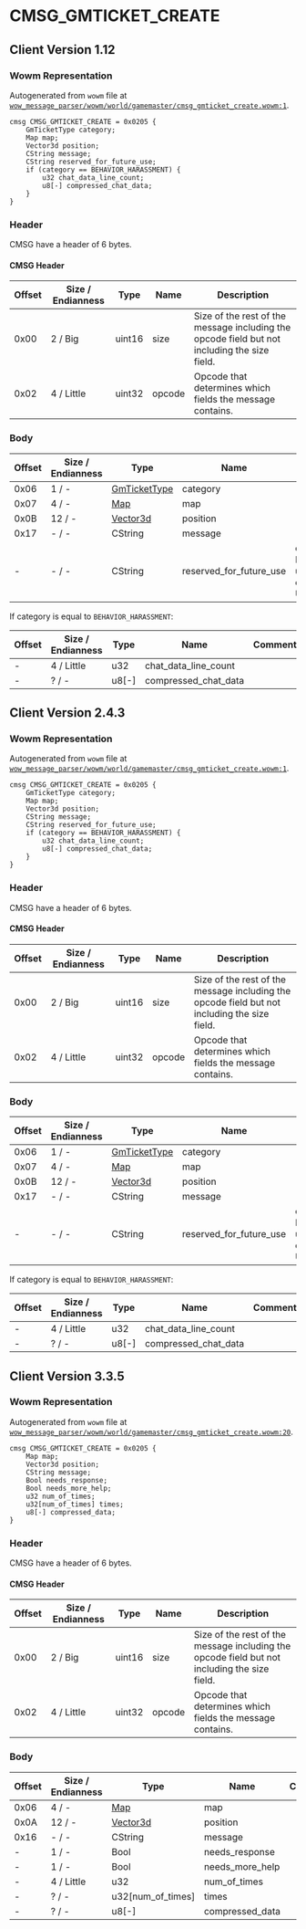 # CMSG_GMTICKET_CREATE

## Client Version 1.12

### Wowm Representation

Autogenerated from `wowm` file at [`wow_message_parser/wowm/world/gamemaster/cmsg_gmticket_create.wowm:1`](https://github.com/gtker/wow_messages/tree/main/wow_message_parser/wowm/world/gamemaster/cmsg_gmticket_create.wowm#L1).
```rust,ignore
cmsg CMSG_GMTICKET_CREATE = 0x0205 {
    GmTicketType category;
    Map map;
    Vector3d position;
    CString message;
    CString reserved_for_future_use;
    if (category == BEHAVIOR_HARASSMENT) {
        u32 chat_data_line_count;
        u8[-] compressed_chat_data;
    }
}
```
### Header

CMSG have a header of 6 bytes.

#### CMSG Header

| Offset | Size / Endianness | Type   | Name   | Description |
| ------ | ----------------- | ------ | ------ | ----------- |
| 0x00   | 2 / Big           | uint16 | size   | Size of the rest of the message including the opcode field but not including the size field.|
| 0x02   | 4 / Little        | uint32 | opcode | Opcode that determines which fields the message contains.|

### Body

| Offset | Size / Endianness | Type | Name | Comment |
| ------ | ----------------- | ---- | ---- | ------- |
| 0x06 | 1 / - | [GmTicketType](gmtickettype.md) | category |  |
| 0x07 | 4 / - | [Map](map.md) | map |  |
| 0x0B | 12 / - | [Vector3d](vector3d.md) | position |  |
| 0x17 | - / - | CString | message |  |
| - | - / - | CString | reserved_for_future_use | cmangos/vmangos/mangoszero: Pre-TBC: 'Reserved for future use'<br/>cmangos/vmangos/mangoszero: Unused |

If category is equal to `BEHAVIOR_HARASSMENT`:

| Offset | Size / Endianness | Type | Name | Comment |
| ------ | ----------------- | ---- | ---- | ------- |
| - | 4 / Little | u32 | chat_data_line_count |  |
| - | ? / - | u8[-] | compressed_chat_data |  |

## Client Version 2.4.3

### Wowm Representation

Autogenerated from `wowm` file at [`wow_message_parser/wowm/world/gamemaster/cmsg_gmticket_create.wowm:1`](https://github.com/gtker/wow_messages/tree/main/wow_message_parser/wowm/world/gamemaster/cmsg_gmticket_create.wowm#L1).
```rust,ignore
cmsg CMSG_GMTICKET_CREATE = 0x0205 {
    GmTicketType category;
    Map map;
    Vector3d position;
    CString message;
    CString reserved_for_future_use;
    if (category == BEHAVIOR_HARASSMENT) {
        u32 chat_data_line_count;
        u8[-] compressed_chat_data;
    }
}
```
### Header

CMSG have a header of 6 bytes.

#### CMSG Header

| Offset | Size / Endianness | Type   | Name   | Description |
| ------ | ----------------- | ------ | ------ | ----------- |
| 0x00   | 2 / Big           | uint16 | size   | Size of the rest of the message including the opcode field but not including the size field.|
| 0x02   | 4 / Little        | uint32 | opcode | Opcode that determines which fields the message contains.|

### Body

| Offset | Size / Endianness | Type | Name | Comment |
| ------ | ----------------- | ---- | ---- | ------- |
| 0x06 | 1 / - | [GmTicketType](gmtickettype.md) | category |  |
| 0x07 | 4 / - | [Map](map.md) | map |  |
| 0x0B | 12 / - | [Vector3d](vector3d.md) | position |  |
| 0x17 | - / - | CString | message |  |
| - | - / - | CString | reserved_for_future_use | cmangos/vmangos/mangoszero: Pre-TBC: 'Reserved for future use'<br/>cmangos/vmangos/mangoszero: Unused |

If category is equal to `BEHAVIOR_HARASSMENT`:

| Offset | Size / Endianness | Type | Name | Comment |
| ------ | ----------------- | ---- | ---- | ------- |
| - | 4 / Little | u32 | chat_data_line_count |  |
| - | ? / - | u8[-] | compressed_chat_data |  |

## Client Version 3.3.5

### Wowm Representation

Autogenerated from `wowm` file at [`wow_message_parser/wowm/world/gamemaster/cmsg_gmticket_create.wowm:20`](https://github.com/gtker/wow_messages/tree/main/wow_message_parser/wowm/world/gamemaster/cmsg_gmticket_create.wowm#L20).
```rust,ignore
cmsg CMSG_GMTICKET_CREATE = 0x0205 {
    Map map;
    Vector3d position;
    CString message;
    Bool needs_response;
    Bool needs_more_help;
    u32 num_of_times;
    u32[num_of_times] times;
    u8[-] compressed_data;
}
```
### Header

CMSG have a header of 6 bytes.

#### CMSG Header

| Offset | Size / Endianness | Type   | Name   | Description |
| ------ | ----------------- | ------ | ------ | ----------- |
| 0x00   | 2 / Big           | uint16 | size   | Size of the rest of the message including the opcode field but not including the size field.|
| 0x02   | 4 / Little        | uint32 | opcode | Opcode that determines which fields the message contains.|

### Body

| Offset | Size / Endianness | Type | Name | Comment |
| ------ | ----------------- | ---- | ---- | ------- |
| 0x06 | 4 / - | [Map](map.md) | map |  |
| 0x0A | 12 / - | [Vector3d](vector3d.md) | position |  |
| 0x16 | - / - | CString | message |  |
| - | 1 / - | Bool | needs_response |  |
| - | 1 / - | Bool | needs_more_help |  |
| - | 4 / Little | u32 | num_of_times |  |
| - | ? / - | u32[num_of_times] | times |  |
| - | ? / - | u8[-] | compressed_data |  |

